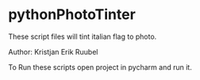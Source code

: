# pythonPhotoTinter

These script files will tint italian flag to photo.

Author: Kristjan Erik Ruubel

To Run these scripts open project in pycharm and run it.
 